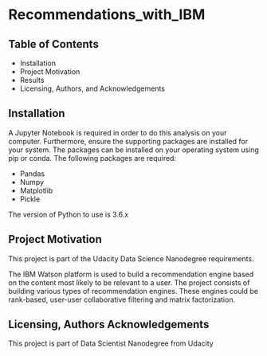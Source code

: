 # Recommendations_with_IBM

## Table of Contents
- Installation
- Project Motivation
- Results
- Licensing, Authors, and Acknowledgements

## Installation
A Jupyter Notebook is required in order to do this analysis on your computer. Furthermore, ensure the supporting packages are installed for your system. The packages can be installed on your operating system using pip or conda. The following packages are required:

- Pandas
- Numpy
- Matplotlib
- Pickle 

 The version of Python to use is 3.6.x
 
## Project Motivation
This project is part of the Udacity Data Science Nanodegree requirements. 

The IBM Watson platform is used to build a recommendation engine based on the content most likely to be relevant to a user. The project consists of building various types of recommendation engines. These engines could be rank-based, user-user collaborative filtering and matrix factorization.

## Licensing, Authors Acknowledgements
This project is part of Data Scientist Nanodegree from Udacity

